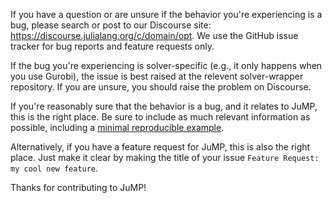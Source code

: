 If you have a question or are unsure if the behavior you're experiencing is a bug,
please search or post to our Discourse site: https://discourse.julialang.org/c/domain/opt. We use
the GitHub issue tracker for bug reports and feature requests only.

If the bug you're experiencing is solver-specific (e.g., it only happens when you use Gurobi),
the issue is best raised at the relevent solver-wrapper repository. If you are unsure, you should
raise the problem on Discourse.

If you're reasonably sure that the behavior is a bug, and it relates to JuMP, this is the right place.
Be sure to include as much relevant information as possible, including a [minimal reproducible example](https://stackoverflow.com/help/mcve).

Alternatively, if you have a feature request for JuMP, this is also the right place. Just make it clear 
by making the title of your issue `Feature Request: my cool new feature`.

Thanks for contributing to JuMP!
